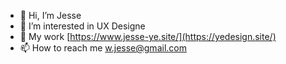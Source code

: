 - 👋 Hi, I’m Jesse
- 👀 I’m interested in UX Designe
- 🌈 My work [https://www.jesse-ye.site/](https://yedesign.site/)
- 📫 How to reach me w.jesse@gmail.com

<!---
jesseye97/jesseye97 is a ✨ special ✨ repository because its `README.md` (this file) appears on your GitHub profile.
You can click the Preview link to take a look at your changes.
--->
